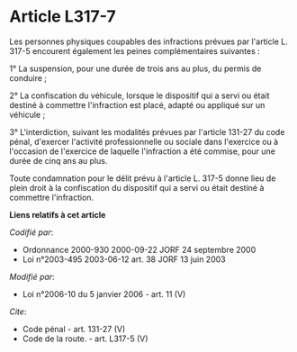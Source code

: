 # Article L317-7

Les personnes physiques coupables des infractions prévues par l'article L. 317-5 encourent également les peines
complémentaires suivantes : 

1° La suspension, pour une durée de trois ans au plus, du permis de conduire ; 

2° La confiscation du véhicule, lorsque le dispositif qui a servi ou était destiné à commettre l'infraction est placé, adapté
ou appliqué sur un véhicule ; 

3° L'interdiction, suivant les modalités prévues par l'article 131-27 du code pénal, d'exercer l'activité professionnelle ou
sociale dans l'exercice ou à l'occasion de l'exercice de laquelle l'infraction a été commise, pour une durée de cinq ans au
plus. 

Toute condamnation pour le délit prévu à l'article L. 317-5 donne lieu de plein droit à la confiscation du dispositif qui a
servi ou était destiné à commettre l'infraction.

**Liens relatifs à cet article**

_Codifié par_:

  - Ordonnance 2000-930 2000-09-22 JORF 24 septembre 2000
  - Loi n°2003-495 2003-06-12 art. 38 JORF 13 juin 2003

_Modifié par_:

  - Loi n°2006-10 du 5 janvier 2006 - art. 11 (V)

_Cite_:

  - Code pénal - art. 131-27 (V)
  - Code de la route. - art. L317-5 (V)
